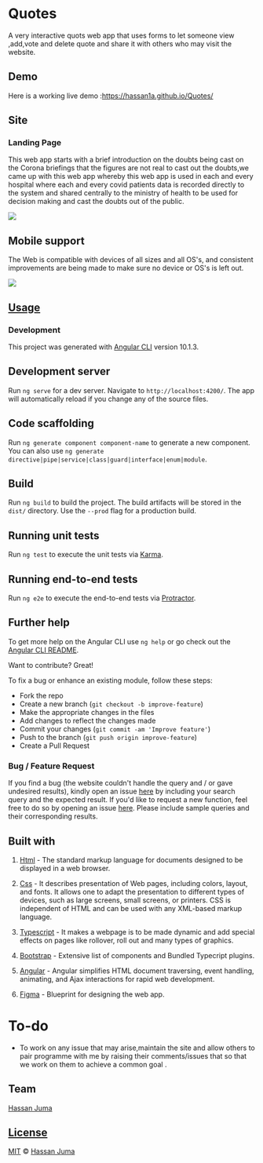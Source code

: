# Quotes


  A very interactive  quots web app  that uses forms to let someone view ,add,vote and delete quote and share it with others who may visit the website.

## Demo

Here is a working live demo :https://hassan1a.github.io/Quotes/

## Site

### Landing Page

This web app starts with a brief introduction on the doubts being cast on the Corona briefings that the figures are not real to cast out the doubts,we came up with this web app whereby this web app is used in each and every hospital where each and every covid patients data is recorded directly to the system and shared centrally to the ministry of health to be used for decision making and cast the doubts out of the public.

![](https://github.com/HASSAN1A/Quotes)

## Mobile support

The Web is compatible with devices of all sizes and all OS's, and consistent improvements are being made to make sure no device or OS's is left out.

![](https://github.com/HASSAN1A/Quotes)

## [Usage](https://hassan1a.github.io/Quotes/)

### Development
This project was generated with [Angular CLI](https://github.com/angular/angular-cli) version 10.1.3.

## Development server

Run `ng serve` for a dev server. Navigate to `http://localhost:4200/`. The app will automatically reload if you change any of the source files.

## Code scaffolding

Run `ng generate component component-name` to generate a new component. You can also use `ng generate directive|pipe|service|class|guard|interface|enum|module`.

## Build

Run `ng build` to build the project. The build artifacts will be stored in the `dist/` directory. Use the `--prod` flag for a production build.

## Running unit tests

Run `ng test` to execute the unit tests via [Karma](https://karma-runner.github.io).

## Running end-to-end tests

Run `ng e2e` to execute the end-to-end tests via [Protractor](http://www.protractortest.org/).

## Further help

To get more help on the Angular CLI use `ng help` or go check out the [Angular CLI README](https://github.com/angular/angular-cli/blob/master/README.md).


Want to contribute? Great!

To fix a bug or enhance an existing module, follow these steps:

- Fork the repo
- Create a new branch (`git checkout -b improve-feature`)
- Make the appropriate changes in the files
- Add changes to reflect the changes made
- Commit your changes (`git commit -am 'Improve feature'`)
- Push to the branch (`git push origin improve-feature`)
- Create a Pull Request

### Bug / Feature Request

If you find a bug (the website couldn't handle the query and / or gave undesired results), kindly open an issue [here](https://github.com/HASSAN1A/Quotes/issues/new) by including your search query and the expected result.
If you'd like to request a new function, feel free to do so by opening an issue [here](https://github.com/HASSAN1A/Quotes). Please include sample queries and their corresponding results.

## Built with

1. [Html](https://www.w3schools.com/html/default.asp) - The standard markup language for documents designed to be displayed in a web browser.

2. [Css](https://www.w3schools.com/css/css_colors.asp) - It describes presentation of Web pages, including colors, layout, and fonts. It allows one to adapt the presentation to different types of devices, such as large screens, small screens, or printers. CSS is independent of HTML and can be used with any XML-based markup language.

3. [Typescript](https://www.typescriptlang.org/) - It makes a webpage is to be made dynamic and add special effects on pages like rollover, roll out and many types of graphics.

4. [Bootstrap](https://getbootstrap.com/docs/4.5/components/jumbotron/) - Extensive list of components and Bundled Typecript plugins.

5. [Angular](https://angular.io/) - Angular simplifies HTML document traversing, event handling, animating, and Ajax interactions for rapid web development.
6. [Figma](https://www.figma.com/file/Z9e20gLR7K6R8w7zPhM9Wc/Quotes?node-id=0%3A1) - Blueprint for designing the web app.

# To-do

- To work on any issue that may arise,maintain the site and allow others to pair programme with me by raising their comments/issues that so that we work on them to achieve a common goal .

## Team

 [Hassan Juma ](https://github.com/HASSAN1A)



## [License](https://github.com/HASSAN1A/Quotes/blob/master/LICENSE.md)

[MIT](https://github.com/HASSAN1A/Quotes/blob/master/LICENSE.md) © [Hassan Juma](https://github.com/HASSAN1A)


